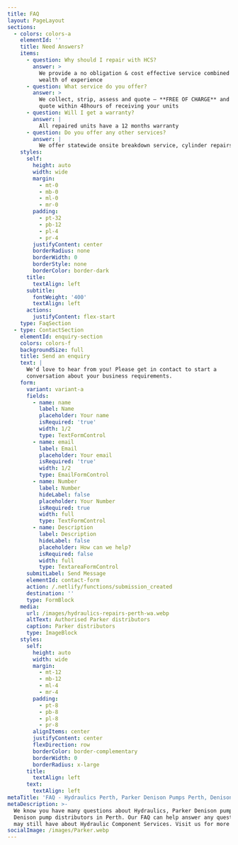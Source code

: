 ```yaml
---
title: FAQ
layout: PageLayout
sections:
  - colors: colors-a
    elementId: ''
    title: Need Answers?
    items:
      - question: Why should I repair with HCS?
        answer: >
          We provide a no obligation & cost effective service combined with a
          wealth of experience
      - question: What service do you offer?
        answer: >
          We collect, strip, assess and quote – **FREE OF CHARGE** and aim to
          quote within 48hours of receiving your units
      - question: Will I get a warranty?
        answer: |
          All repaired units have a 12 months warranty
      - question: Do you offer any other services?
        answer: |
          We offer statewide onsite breakdown service, cylinder repairs.
    styles:
      self:
        height: auto
        width: wide
        margin:
          - mt-0
          - mb-0
          - ml-0
          - mr-0
        padding:
          - pt-32
          - pb-12
          - pl-4
          - pr-4
        justifyContent: center
        borderRadius: none
        borderWidth: 0
        borderStyle: none
        borderColor: border-dark
      title:
        textAlign: left
      subtitle:
        fontWeight: '400'
        textAlign: left
      actions:
        justifyContent: flex-start
    type: FaqSection
  - type: ContactSection
    elementId: enquiry-section
    colors: colors-f
    backgroundSize: full
    title: Send an enquiry
    text: |
      We'd love to hear from you! Please get in contact to start a
      conversation about your business requirements.
    form:
      variant: variant-a
      fields:
        - name: name
          label: Name
          placeholder: Your name
          isRequired: 'true'
          width: 1/2
          type: TextFormControl
        - name: email
          label: Email
          placeholder: Your email
          isRequired: 'true'
          width: 1/2
          type: EmailFormControl
        - name: Number
          label: Number
          hideLabel: false
          placeholder: Your Number
          isRequired: true
          width: full
          type: TextFormControl
        - name: Description
          label: Description
          hideLabel: false
          placeholder: How can we help?
          isRequired: false
          width: full
          type: TextareaFormControl
      submitLabel: Send Message
      elementId: contact-form
      action: /.netlify/functions/submission_created
      destination: ''
      type: FormBlock
    media:
      url: /images/hydraulics-repairs-perth-wa.webp
      altText: Authorised Parker distributors
      caption: Parker distributors
      type: ImageBlock
    styles:
      self:
        height: auto
        width: wide
        margin:
          - mt-12
          - mb-12
          - ml-4
          - mr-4
        padding:
          - pt-8
          - pb-8
          - pl-8
          - pr-8
        alignItems: center
        justifyContent: center
        flexDirection: row
        borderColor: border-complementary
        borderWidth: 0
        borderRadius: x-large
      title:
        textAlign: left
      text:
        textAlign: left
metaTitle: 'FAQ - Hydraulics Perth, Parker Denison Pumps Perth, Denison Pump Distributors'
metaDescription: >-
  We know you have many questions about Hydraulics, Parker Denison pumps,
  Denison pump distributors in Perth. Our FAQ can help answer any questions you
  may still have about Hydraulic Component Services. Visit us for more info
socialImage: /images/Parker.webp
---
```

